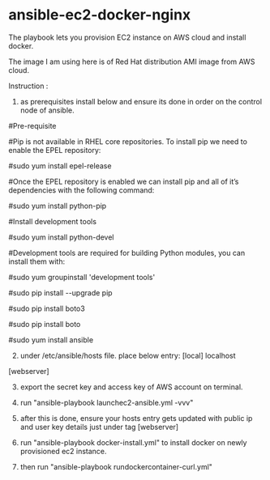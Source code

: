 # ansible-ec2-docker-nginx

The playbook lets you provision EC2 instance on AWS cloud and install docker.

The image I am using here is of Red Hat distribution AMI image from AWS cloud.

Instruction :

1) as prerequisites install below and ensure its done in order on the control node of ansible.

#Pre-requisite

#Pip is not available in RHEL core repositories. To install pip we need to enable the EPEL repository:

#sudo yum install epel-release

#Once the EPEL repository is enabled we can install pip and all of it’s dependencies with the following command:

#sudo yum install python-pip

#Install development tools

#sudo yum install python-devel

#Development tools are required for building Python modules, you can install them with:

#sudo yum groupinstall 'development tools'

#sudo pip install --upgrade pip

#sudo pip install boto3

#sudo pip install boto

#sudo yum install ansible

2) under /etc/ansible/hosts file. place below entry:
[local]
localhost

[webserver]

3) export the secret key and access key of AWS account on terminal.

4) run "ansible-playbook launchec2-ansible.yml -vvv"

5) after this is done, ensure your hosts entry gets updated with public ip and user key details just under tag [webserver]

6) run "ansible-playbook docker-install.yml" to install docker on newly provisioned ec2 instance.

7) then run "ansible-playbook rundockercontainer-curl.yml"

